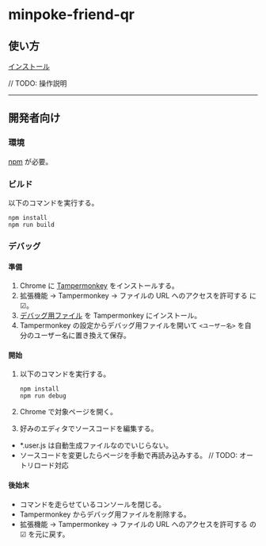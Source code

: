 # minpoke-friend-qr

## 使い方

[インストール](../raw/master/minpoke-friend-qr.user.js)

// TODO: 操作説明

---

## 開発者向け

### 環境

[npm](https://nodejs.org/ja/) が必要。

### ビルド

以下のコマンドを実行する。

```shell
npm install
npm run build
```

### デバッグ

#### 準備

1. Chrome に [Tampermonkey](https://chrome.google.com/webstore/detail/tampermonkey/dhdgffkkebhmkfjojejmpbldmpobfkfo) をインストールする。
1. 拡張機能 → Tampermonkey → ファイルの URL へのアクセスを許可する に ☑。
1. [デバッグ用ファイル](../raw/master/wrapper_script_in_tampermonkey.user.js) を Tampermonkey にインストール。
1. Tampermonkey の設定からデバッグ用ファイルを開いて `<ユーザー名>` を自分のユーザー名に置き換えて保存。

#### 開始

1. 以下のコマンドを実行する。

    ```shell
    npm install
    npm run debug
    ```

1. Chrome で対象ページを開く。

1. 好みのエディタでソースコードを編集する。

- *.user.js は自動生成ファイルなのでいじらない。
- ソースコードを変更したらページを手動で再読み込みする。
  // TODO: オートリロード対応

#### 後始末

- コマンドを走らせているコンソールを閉じる。
- Tampermonkey からデバッグ用ファイルを削除する。
- 拡張機能 → Tampermonkey → ファイルの URL へのアクセスを許可する の ☑ を元に戻す。
